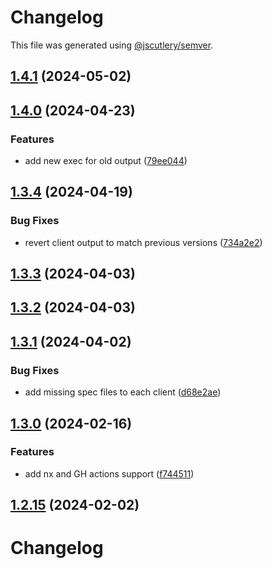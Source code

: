 # Changelog

This file was generated using [@jscutlery/semver](https://github.com/jscutlery/semver).

## [1.4.1](https://github.com/RedHatInsights/javascript-clients/compare/@redhat-cloud-services/quickstarts-client-1.4.0...@redhat-cloud-services/quickstarts-client-1.4.1) (2024-05-02)

## [1.4.0](https://github.com/RedHatInsights/javascript-clients/compare/@redhat-cloud-services/quickstarts-client-1.3.4...@redhat-cloud-services/quickstarts-client-1.4.0) (2024-04-23)


### Features

* add new exec for old output ([79ee044](https://github.com/RedHatInsights/javascript-clients/commit/79ee044c77d216c71a5040405017a0a1d422cf90))

## [1.3.4](https://github.com/RedHatInsights/javascript-clients/compare/@redhat-cloud-services/quickstarts-client-1.3.3...@redhat-cloud-services/quickstarts-client-1.3.4) (2024-04-19)


### Bug Fixes

* revert client output to match previous versions ([734a2e2](https://github.com/RedHatInsights/javascript-clients/commit/734a2e22d1464892ca1fb3114b366435c90d1110))

## [1.3.3](https://github.com/RedHatInsights/javascript-clients/compare/@redhat-cloud-services/quickstarts-client-1.3.2...@redhat-cloud-services/quickstarts-client-1.3.3) (2024-04-03)

## [1.3.2](https://github.com/Hyperkid123/javascript-clients/compare/@redhat-cloud-services/quickstarts-client-1.3.1...@redhat-cloud-services/quickstarts-client-1.3.2) (2024-04-03)

## [1.3.1](https://github.com/RedHatInsights/javascript-clients/compare/@redhat-cloud-services/quickstarts-client-1.3.0...@redhat-cloud-services/quickstarts-client-1.3.1) (2024-04-02)


### Bug Fixes

* add missing spec files to each client ([d68e2ae](https://github.com/RedHatInsights/javascript-clients/commit/d68e2ae5d7d21f03cb60181c19ea12f18e9989b6))

## [1.3.0](https://github.com/RedHatInsights/javascript-clients/compare/@redhat-cloud-services/quickstarts-client-1.2.14...@redhat-cloud-services/quickstarts-client-1.3.0) (2024-02-16)


### Features

* add nx and GH actions support ([f744511](https://github.com/RedHatInsights/javascript-clients/commit/f744511308bf530dd53724792939e133c8d7cf22))

## [1.2.15](https://github.com/RedHatInsights/javascript-clients/compare/@redhat-cloud-services/quickstarts-client-1.2.14...@redhat-cloud-services/quickstarts-client-1.2.15) (2024-02-02)

# Changelog